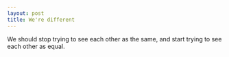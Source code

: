 ```yaml
---
layout: post
title: We're different
---
```


We should stop trying to see each other as the same, and start trying to see each other as equal.
